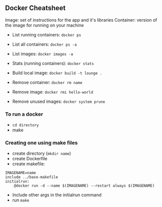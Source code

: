 ## Docker Cheatsheet

Image: set of instructions for the app and it's libraries
Container: version of the image for running on your machine

* List running containers: `docker ps`
* List all containers: `docker ps -a`
* List images: `docker images -a`
* Stats (running containers): `docker stats`

* Build local image: `docker build -t lounge .`

* Remove container: `docker rm name`
* Remove image: `docker rmi hello-world`
* Remove unused images: `docker system prune`

### To run a docker

* `cd directory`
* make

### Creating one using make files

* create directory (`mkdir name`)
* create Dockerfile
* create makefile:

```
IMAGENAME=name
include ../base-makefile
initialrun:
	@docker run -d --name $(IMAGENAME) --restart always $(IMAGENAME) 
```

* Include other args in the initialrun command
* run `make`